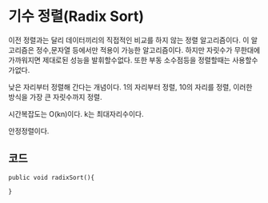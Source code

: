 # 기수 정렬(Radix Sort)
이전 정렬과는 달리 데이터끼리의 직접적인 비교를 하지 않는 정렬 알고리즘이다.
이 알고리즘은 정수,문자열 등에서만 적용이 가능한 알고리즘이다. 하지만 자릿수가 무한대에 가까워지면 제대로된 성능을 발휘할수없다.
또한 부동 소수점등을 정렬할때는 사용할수가없다.

낮은 자리부터 정렬해 간다는 개념이다.
1의 자리부터 정렬, 10의 자리를 정렬, 이러한 방식을 가장 큰 자릿수까지 정렬.

시간복잡도는 O(kn)이다. k는 최대자리수이다.

안정정렬이다.

## 코드
```
public void radixSort(){

}

```